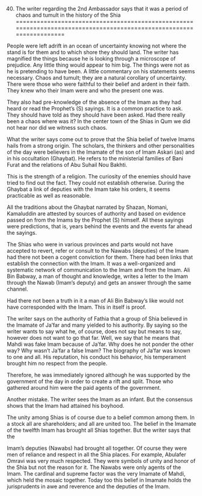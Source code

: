 40. The writer regarding the 2nd Ambassador says that it was a period of chaos and tumult in the history of the Shia
====================================================================================================================

People were left adrift in an ocean of uncertainty knowing not where the
stand is for them and to which shore they should land. The writer has
magnified the things because he is looking through a microscope of
prejudice. Any little thing would appear to him big. The things were not
as he is pretending to have been. A little commentary on his statements
seems necessary. Chaos and tumult; they are a natural corollary of
uncertainty. There were those who were faithful to their belief and
ardent in their faith. They knew who their Imam were and who the present
one was.

They also had pre-knowledge of the absence of the Imam as they had heard
or read the Prophet’s (S) sayings. It is a common practice to ask. They
should have told as they should have been asked. Had there really been a
chaos where was it? In the center town of the Shias in Qum we did not
hear nor did we witness such chaos.

What the writer says come out to prove that the Shia belief of twelve
Imams hails from a strong origin. The scholars, the thinkers and other
personalities of the day were believers in the Imamate of the son of
Imam Askari (as) and in his occultation (Ghaybat). He refers to the
ministerial families of Bani Furat and the relations of Abu Suhail Nou
Bakhti.

This is the strength of a religion. The curiosity of the enemies should
have tried to find out the fact. They could not establish otherwise.
During the Ghaybat a link of deputies with the Imam take his orders, it
seems practicable as well as reasonable.

All the traditions about the Ghaybat narrated by Shazan, Nomani,
Kamaluddin are attested by sources of authority and based on evidence
passed on from the Imams by the Prophet (S) himself. All these sayings
were predictions, that is, years behind the events and the events far
ahead the sayings.

The Shias who were in various provinces and parts would not have
accepted to revert, refer or consult to the Nawabs (deputies) of the
Imam had there not been a cogent conviction for them. There had been
links that establish the connection with the Imam. It was a
well-organized and systematic network of communication to the Imam and
from the Imam. Ali Bin Babway, a man of thought and knowledge, writes a
letter to the Imam through the Nawab (Imam’s deputy) and gets an answer
through the same channel.

Had there not been a truth in it a man of Ali Bin Babway’s like would
not have corresponded with the Imam. This in itself is proof.

The writer says on the authority of Fathia that a group of Shia believed
in the Imamate of Ja’far and many yielded to his authority. By saying so
the writer wants to say what he, of course, does not say but means to
say, however does not want to go that far. Well, we say that he means
that Mahdi was fake Imam because of Ja’far. Why does he not ponder the
other way? Why wasn’t Ja’far a false Imam? The biography of Ja’far was
known to one and all. His reputation, his conduct his behavior, his
temperament brought him no respect from the people.

Therefore, he was immediately ignored although he was supported by the
government of the day in order to create a rift and split. Those who
gathered around him were the paid agents of the government.

Another mistake. The writer sees the Imam as an infant. But the
consensus shows that the Imam had attained his boyhood.

The unity among Shias is of course due to a belief common among them. In
a stock all are shareholders; and all are united too. The belief in the
Imamate of the twelfth Imam has brought all Shias together. But the
writer says that the

Imam’s deputies (Nawabs) had brought all together. Of course they were
men of reliance and respect in all the Shia places. For example,
Abulafer Omravi was very much respected. They were symbols of unity and
honor of the Shia but not the reason for it. The Nawabs were only agents
of the Imam. The cardinal and supreme factor was the very Imamate of
Mahdi, which held the mosaic together. Today too this belief in Imamate
holds the jurisprudents in awe and reverence and the deputies of the
Imam.



